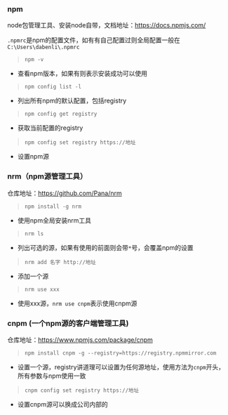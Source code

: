 ### npm

node包管理工具、安装node自带，文档地址：https://docs.npmjs.com/

`.npmrc`是npm的配置文件，如有有自己配置过则全局配置一般在`C:\Users\dabenli\.npmrc`

> `npm -v`

* 查看npm版本，如果有则表示安装成功可以使用

> `npm config list -l`

* 列出所有npm的默认配置，包括registry

> `npm config get registry`

* 获取当前配置的registry

> `npm config set registry https://地址`

* 设置npm源



### nrm（npm源管理工具）

仓库地址：https://github.com/Pana/nrm

> `npm install -g nrm`

* 使用npm全局安装nrm工具

> `nrm ls`

* 列出可选的源，如果有使用的前面则会带`*`号，会覆盖npm的设置

> `nrm add 名字 http://地址`

* 添加一个源

> `nrm use xxx`

* 使用xxx源，`nrm use cnpm`表示使用cnpm源



### cnpm (一个npm源的客户端管理工具)

仓库地址：https://www.npmjs.com/package/cnpm

> `npm install cnpm -g --registry=https://registry.npmmirror.com`

* 设置一个源，registry讲道理可以设置为任何源地址，使用方法为`cnpm`开头，所有参数与npm使用一致

> `cnpm config set registry https://地址`

* 设置cnpm源可以换成公司内部的